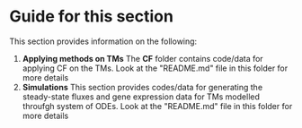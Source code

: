 # Guide for this section

This section provides information on the following:

1) **Applying methods on TMs**
The **CF** folder contains code/data for applying CF on the TMs. Look at the "README.md" file in this folder for more details
2) **Simulations**
This section provides codes/data for generating the steady-state fluxes and gene expression data for TMs modelled throufgh system of ODEs. Look at the "README.md" file in this folder for more details


